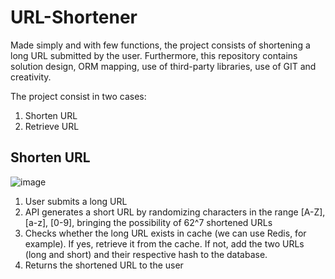 # URL-Shortener

Made simply and with few functions, the project consists of shortening a long URL submitted by the user. Furthermore, this repository contains solution design, ORM mapping, use of third-party libraries, use of GIT and creativity.

The project consist in two cases:
1. Shorten URL
2. Retrieve URL

## Shorten URL
![image](https://github.com/user-attachments/assets/82285503-f513-4531-9a1e-6591f815ba41)

1. User submits a long URL
2. API generates a short URL by randomizing characters in the range [A-Z], [a-z], [0-9], bringing the possibility of 62^7 shortened URLs
3. Checks whether the long URL exists in cache (we can use Redis, for example). If yes, retrieve it from the cache. If not, add the two URLs (long and short) and their respective hash to the database.
4. Returns the shortened URL to the user
